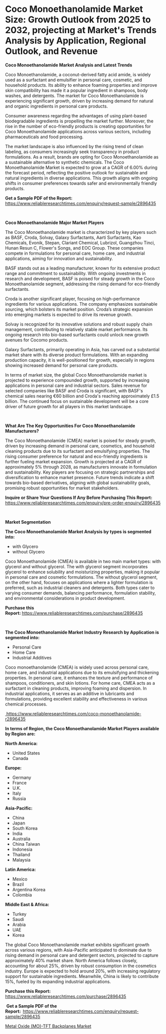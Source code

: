 <p><h1>Coco Monoethanolamide Market Size: Growth Outlook from 2025 to 2032, projecting at Market's Trends Analysis by Application, Regional Outlook, and Revenue</h1></p><p><strong>Coco Monoethanolamide Market Analysis and Latest Trends</strong></p>
<p><p>Coco Monoethanolamide, a coconut-derived fatty acid amide, is widely used as a surfactant and emulsifier in personal care, cosmetic, and household products. Its ability to enhance foaming properties and improve skin compatibility has made it a popular ingredient in shampoos, body washes, and detergents. The market for Coco Monoethanolamide is experiencing significant growth, driven by increasing demand for natural and organic ingredients in personal care products. </p><p>Consumer awareness regarding the advantages of using plant-based biodegradable ingredients is propelling the market further. Moreover, the rise in the number of eco-friendly products is creating opportunities for Coco Monoethanolamide applications across various sectors, including pharmaceuticals and food processing. </p><p>The market landscape is also influenced by the rising trend of clean labeling, as consumers increasingly seek transparency in product formulations. As a result, brands are opting for Coco Monoethanolamide as a sustainable alternative to synthetic chemicals. The Coco Monoethanolamide Market is expected to grow at a CAGR of 6.00% during the forecast period, reflecting the positive outlook for sustainable and natural ingredients in diverse applications. This growth aligns with ongoing shifts in consumer preferences towards safer and environmentally friendly products.</p></p>
<p><strong>Get a Sample PDF of the Report:&nbsp;</strong> <a href="https://www.reliableresearchtimes.com/enquiry/request-sample/2896435?utm_campaign=2891&utm_medium=2&utm_source=Github&utm_content=ia&utm_term=15032025&utm_id=coco-monoethanolamide">https://www.reliableresearchtimes.com/enquiry/request-sample/2896435</a></p>
<p>&nbsp;</p>
<p><strong>Coco Monoethanolamide Major Market Players</strong></p>
<p><p>The Coco Monoethanolamide market is characterized by key players such as BASF, Croda, Solvay, Galaxy Surfactants, Aarti Surfactants, Kao Chemicals, Evonik, Stepan, Clariant Chemical, Lubrizol, Guangzhou Tinci, Hunan Resun C, Flower's Songs, and EOC Group. These companies compete in formulations for personal care, home care, and industrial applications, aiming for innovation and sustainability.</p><p>BASF stands out as a leading manufacturer, known for its extensive product range and commitment to sustainability. With ongoing investments in research and development, BASF is poised for steady growth in the Coco Monoethanolamide segment, addressing the rising demand for eco-friendly surfactants.</p><p>Croda is another significant player, focusing on high-performance ingredients for various applications. The company emphasizes sustainable sourcing, which bolsters its market position. Croda’s strategic expansion into emerging markets is expected to drive its revenue growth.</p><p>Solvay is recognized for its innovative solutions and robust supply chain management, contributing to relatively stable market performance. Its ongoing research into bio-based surfactants could unlock new growth avenues for Cocomo products.</p><p>Galaxy Surfactants, primarily operating in Asia, has carved out a substantial market share with its diverse product formulations. With an expanding production capacity, it is well-positioned for growth, especially in regions showing increased demand for personal care products.</p><p>In terms of market size, the global Coco Monoethanolamide market is projected to experience compounded growth, supported by increasing applications in personal care and industrial sectors. Sales revenue for selected companies like BASF and Croda is significant, with BASF's chemical sales nearing €60 billion and Croda's reaching approximately £1.5 billion. The continued focus on sustainable development will be a core driver of future growth for all players in this market landscape.</p></p>
<p>&nbsp;</p>
<p><strong>What Are The Key Opportunities For Coco Monoethanolamide Manufacturers?</strong></p>
<p><p>The Coco Monoethanolamide (CMEA) market is poised for steady growth, driven by increasing demand in personal care, cosmetics, and household cleaning products due to its surfactant and emulsifying properties. The rising consumer preference for natural and eco-friendly ingredients is further fueling market expansion. Growth is projected at a CAGR of approximately 5% through 2028, as manufacturers innovate in formulation and sustainability. Key players are focusing on strategic partnerships and diversification to enhance market presence. Future trends indicate a shift towards bio-based derivatives, aligning with global sustainability goals, promising robust opportunities for market stakeholders.</p></p>
<p><strong>Inquire or Share Your Questions If Any Before Purchasing This Report:</strong> <a href="https://www.reliableresearchtimes.com/enquiry/pre-order-enquiry/2896435?utm_campaign=2891&utm_medium=2&utm_source=Github&utm_content=ia&utm_term=15032025&utm_id=coco-monoethanolamide">https://www.reliableresearchtimes.com/enquiry/pre-order-enquiry/2896435</a></p>
<p>&nbsp;</p>
<p><strong>Market Segmentation</strong></p>
<p><strong>The Coco Monoethanolamide Market Analysis by types is segmented into:</strong></p>
<p><ul><li>with Glycero</li><li>without Glycero</li></ul></p>
<p><p>Coco Monoethanolamide (CMEA) is available in two main market types: with glycerol and without glycerol. The with glycerol segment incorporates glycerol to enhance solubility and moisturizing properties, making it popular in personal care and cosmetic formulations. The without glycerol segment, on the other hand, focuses on applications where a lighter formulation is preferred, such as industrial cleaners and detergents. Both types cater to varying consumer demands, balancing performance, formulation stability, and environmental considerations in product development.</p></p>
<p><strong>Purchase this Report:&nbsp;</strong><a href="https://www.reliableresearchtimes.com/purchase/2896435?utm_campaign=2891&utm_medium=2&utm_source=Github&utm_content=ia&utm_term=15032025&utm_id=coco-monoethanolamide">https://www.reliableresearchtimes.com/purchase/2896435</a></p>
<p>&nbsp;</p>
<p><strong>The Coco Monoethanolamide Market Industry Research by Application is segmented into:</strong></p>
<p><ul><li>Personal Care</li><li>Home Care</li><li>Industrial Additives</li></ul></p>
<p><p>Coco monoethanolamide (CMEA) is widely used across personal care, home care, and industrial applications due to its emulsifying and thickening properties. In personal care, it enhances the texture and performance of shampoos, conditioners, and skin lotions. For home care, CMEA acts as a surfactant in cleaning products, improving foaming and dispersion. In industrial applications, it serves as an additive in lubricants and formulations, providing excellent stability and effectiveness in various chemical processes.</p></p>
<p><a href="https://www.reliableresearchtimes.com/coco-monoethanolamide-r2896435?utm_campaign=2891&utm_medium=2&utm_source=Github&utm_content=ia&utm_term=15032025&utm_id=coco-monoethanolamide">&nbsp;https://www.reliableresearchtimes.com/coco-monoethanolamide-r2896435</a></p>
<p><strong>In terms of Region, the Coco Monoethanolamide Market Players available by Region are:</strong></p>
<p>
    <p> <strong> North America: </strong>
        <ul>
            <li>United States</li>
            <li>Canada</li>
        </ul>
        </p> 
    <p> <strong> Europe: </strong>
        <ul>
            <li>Germany</li>
            <li>France</li>
            <li>U.K.</li>
            <li>Italy</li>
            <li>Russia</li>
        </ul>
        </p> 
    <p> <strong> Asia-Pacific: </strong>
        <ul>
            <li>China</li>
            <li>Japan</li>
            <li>South Korea</li>
            <li>India</li>
            <li>Australia</li>
            <li>China Taiwan</li>
            <li>Indonesia</li>
            <li>Thailand</li>
            <li>Malaysia</li>
        </ul>
        </p> 
    <p> <strong> Latin America: </strong>
        <ul>
            <li>Mexico</li>
            <li>Brazil</li>
            <li>Argentina Korea</li>
            <li>Colombia</li>
        </ul>
        </p> 
    <p> <strong> Middle East & Africa: </strong>
        <ul>
            <li>Turkey</li>
            <li>Saudi</li>
            <li>Arabia</li>
            <li>UAE</li>
            <li>Korea</li>
        </ul>
    </p>
    </p>
<p><p>The global Coco Monoethanolamide market exhibits significant growth across various regions, with Asia-Pacific anticipated to dominate due to rising demand in personal care and detergent sectors, projected to capture approximately 40% market share. North America follows closely, accounting for about 25%, driven by robust consumption in the cosmetics industry. Europe is expected to hold around 20%, with increasing regulatory support for sustainable ingredients. Meanwhile, China is likely to contribute 15%, fueled by its expanding industrial applications.</p></p>
<p><strong>Purchase this Report: </strong><a href="https://www.reliableresearchtimes.com/purchase/2896435?utm_campaign=2891&utm_medium=2&utm_source=Github&utm_content=ia&utm_term=15032025&utm_id=coco-monoethanolamide">https://www.reliableresearchtimes.com/purchase/2896435</a></p>
<p>&nbsp;<strong>Get a Sample PDF of the Report:&nbsp;&nbsp;</strong><a href="https://www.reliableresearchtimes.com/enquiry/request-sample/2896435?utm_campaign=2891&utm_medium=2&utm_source=Github&utm_content=ia&utm_term=15032025&utm_id=coco-monoethanolamide">https://www.reliableresearchtimes.com/enquiry/request-sample/2896435</a></p>
<p><strong></strong></p>
<p><p><a href="https://github.com/mriwacraane/Market-Research-Report-List-1/blob/main/metal-oxide-mo-tft-backplanes-market.md?utm_campaign=2891&utm_medium=2&utm_source=Github&utm_content=ia&utm_term=15032025&utm_id=coco-monoethanolamide">Metal Oxide (MO)-TFT Backplanes Market</a></p></p>